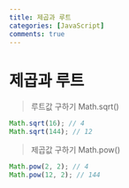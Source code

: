 ```yaml
---
title: 제곱과 루트
categories: [JavaScript]
comments: true
---
```


# 제곱과 루트

> 루트값 구하기 Math.sqrt()

```javascript
Math.sqrt(16); // 4
Math.sqrt(144); // 12
```

> 제곱값 구하기 Math.pow()

```javascript
Math.pow(2, 2); // 4
Math.pow(12, 2); // 144
```
